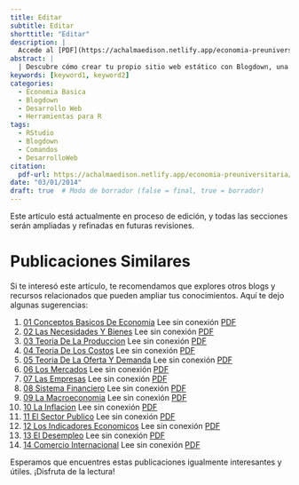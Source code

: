 ```yaml
---
title: Editar
subtitle: Editar
shorttitle: "Editar"
description: |
  Accede al [PDF](https://achalmaedison.netlify.app/economia-preuniversitaria/2014-03-01-10-la-inflacion/index.pdf) completo aquí.
abstract: |
  | Descubre cómo crear tu propio sitio web estático con Blogdown, una herramienta poderosa que combina R Markdown y Hugo. Aprende a usar comandos sencillos para personalizar, construir y alojar tu sitio web de manera fácil y rápida. ¡Comienza tu proyecto web hoy mismo!
keywords: [keyword1, keyword2]
categories:
  - Economia Basica
  - Blogdown
  - Desarrollo Web
  - Herramientas para R
tags:
  - RStudio
  - Blogdown
  - Comandos
  - DesarrolloWeb
citation:
  pdf-url: https://achalmaedison.netlify.app/economia-preuniversitaria/2014-03-01-10-la-inflacion/index.pdf
date: "03/01/2014"
draft: true  # Modo de borrador (false = final, true = borrador)
---
```








Este artículo está actualmente en proceso de edición, y todas las secciones serán ampliadas y refinadas en futuras revisiones.


# Publicaciones Similares

Si te interesó este artículo, te recomendamos que explores otros blogs y recursos relacionados que pueden ampliar tus conocimientos. Aquí te dejo algunas sugerencias:


1. [01 Conceptos Basicos De Economia](https://achalmaedison.netlify.app/teching/economia-preuniversitaria/2014-01-01-01-conceptos-basicos-de-economia) Lee sin conexión [PDF](https://achalmaedison.netlify.app/teching/economia-preuniversitaria/2014-01-01-01-conceptos-basicos-de-economia/index.pdf)
2. [02 Las Necesidades Y Bienes](https://achalmaedison.netlify.app/teching/economia-preuniversitaria/2014-01-07-02-las-necesidades-y-bienes) Lee sin conexión [PDF](https://achalmaedison.netlify.app/teching/economia-preuniversitaria/2014-01-07-02-las-necesidades-y-bienes/index.pdf)
3. [03 Teoria De La Produccion](https://achalmaedison.netlify.app/teching/economia-preuniversitaria/2014-01-14-03-teoria-de-la-produccion) Lee sin conexión [PDF](https://achalmaedison.netlify.app/teching/economia-preuniversitaria/2014-01-14-03-teoria-de-la-produccion/index.pdf)
4. [04 Teoria De Los Costos](https://achalmaedison.netlify.app/teching/economia-preuniversitaria/2014-01-21-04-teoria-de-los-costos) Lee sin conexión [PDF](https://achalmaedison.netlify.app/teching/economia-preuniversitaria/2014-01-21-04-teoria-de-los-costos/index.pdf)
5. [05 Teoria De La Oferta Y Demanda](https://achalmaedison.netlify.app/teching/economia-preuniversitaria/2014-01-28-05-teoria-de-la-oferta-y-demanda) Lee sin conexión [PDF](https://achalmaedison.netlify.app/teching/economia-preuniversitaria/2014-01-28-05-teoria-de-la-oferta-y-demanda/index.pdf)
6. [06 Los Mercados](https://achalmaedison.netlify.app/teching/economia-preuniversitaria/2014-02-04-06-los-mercados) Lee sin conexión [PDF](https://achalmaedison.netlify.app/teching/economia-preuniversitaria/2014-02-04-06-los-mercados/index.pdf)
7. [07 Las Empresas](https://achalmaedison.netlify.app/teching/economia-preuniversitaria/2014-02-11-07-las-empresas) Lee sin conexión [PDF](https://achalmaedison.netlify.app/teching/economia-preuniversitaria/2014-02-11-07-las-empresas/index.pdf)
8. [08 Sistema Financiero](https://achalmaedison.netlify.app/teching/economia-preuniversitaria/2014-02-18-08-sistema-financiero) Lee sin conexión [PDF](https://achalmaedison.netlify.app/teching/economia-preuniversitaria/2014-02-18-08-sistema-financiero/index.pdf)
9. [09 La Macroeconomia](https://achalmaedison.netlify.app/teching/economia-preuniversitaria/2014-02-25-09-la-macroeconomia) Lee sin conexión [PDF](https://achalmaedison.netlify.app/teching/economia-preuniversitaria/2014-02-25-09-la-macroeconomia/index.pdf)
10. [10 La Inflacion](https://achalmaedison.netlify.app/teching/economia-preuniversitaria/2014-03-01-10-la-inflacion) Lee sin conexión [PDF](https://achalmaedison.netlify.app/teching/economia-preuniversitaria/2014-03-01-10-la-inflacion/index.pdf)
11. [11 El Sector Publico](https://achalmaedison.netlify.app/teching/economia-preuniversitaria/2014-03-08-11-el-sector-publico) Lee sin conexión [PDF](https://achalmaedison.netlify.app/teching/economia-preuniversitaria/2014-03-08-11-el-sector-publico/index.pdf)
12. [12 Los Indicadores Economicos](https://achalmaedison.netlify.app/teching/economia-preuniversitaria/2014-03-15-12-los-indicadores-economicos) Lee sin conexión [PDF](https://achalmaedison.netlify.app/teching/economia-preuniversitaria/2014-03-15-12-los-indicadores-economicos/index.pdf)
13. [13 El Desempleo](https://achalmaedison.netlify.app/teching/economia-preuniversitaria/2014-03-22-13-el-desempleo) Lee sin conexión [PDF](https://achalmaedison.netlify.app/teching/economia-preuniversitaria/2014-03-22-13-el-desempleo/index.pdf)
14. [14 Comercio Internacional](https://achalmaedison.netlify.app/teching/economia-preuniversitaria/2014-03-29-14-comercio-internacional) Lee sin conexión [PDF](https://achalmaedison.netlify.app/teching/economia-preuniversitaria/2014-03-29-14-comercio-internacional/index.pdf)


Esperamos que encuentres estas publicaciones igualmente interesantes y útiles. ¡Disfruta de la lectura!

